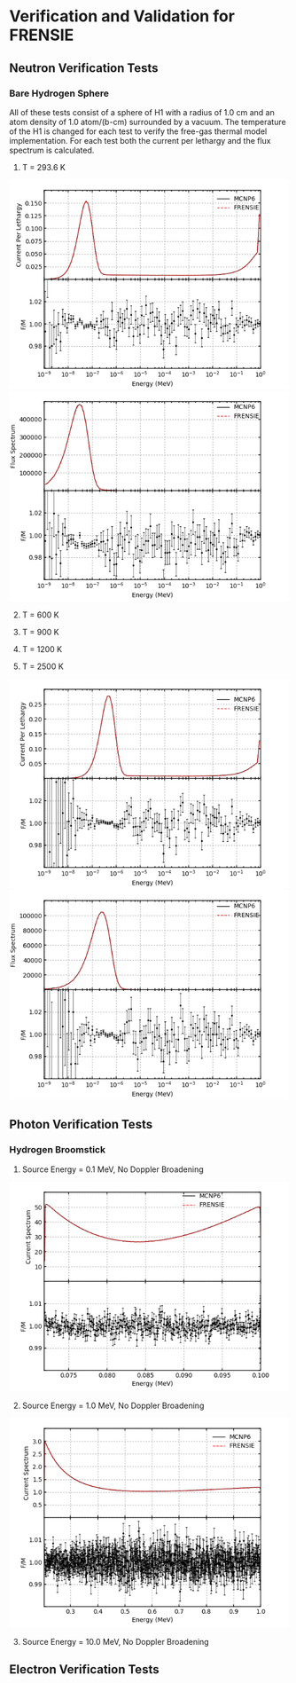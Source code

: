 # Verification and Validation for FRENSIE

## Neutron Verification Tests

### Bare Hydrogen Sphere
All of these tests consist of a sphere of H1 with a radius of 1.0 cm and an
atom density of 1.0 atom/(b-cm) surrounded by a vacuum. The temperature of the
H1 is changed for each test to verify the free-gas thermal model
implementation. For each test both the current per lethargy and the flux
spectrum is calculated.

1. T = 293.6 K

![H1 Sphere Current @ 293.6K](neutron/bare_sphere/h1/293.6K/h1_sphere_current.png)
![H1 Sphere Current @ 293.6K](neutron/bare_sphere/h1/293.6K/h1_sphere_flux.png)

2. T = 600 K

3. T = 900 K

4. T = 1200 K

5. T = 2500 K

![H1 Sphere Current @ 2500K](neutron/bare_sphere/h1/2500K/h1_sphere_current.png)
![H1 Sphere Current @ 2500K](neutron/bare_sphere/h1/2500K/h1_sphere_flux.png)

## Photon Verification Tests

### Hydrogen Broomstick

1. Source Energy = 0.1 MeV, No Doppler Broadening

![H Broomstick Current Es=0.1 MeV](photon/broomstick/H/nodopp/0.1/h_broomstick_current.png)

2. Source Energy = 1.0 MeV, No Doppler Broadening

![H Broomstick Current Es=1.0 MeV](photon/broomstick/H/nodopp/1.0/h_broomstick_current.png)

3. Source Energy = 10.0 MeV, No Doppler Broadening

## Electron Verification Tests